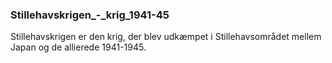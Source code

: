 ### Stillehavskrigen_-_krig_1941-45


Stillehavskrigen er den krig, der blev udkæmpet i Stillehavsområdet mellem Japan og de allierede 1941-1945.